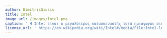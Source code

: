```yaml
---
author: DimitrisGiosis 
title: Intel
image_url: /images/Intel.png
caption: ' H Intel είναι ο μεγαλύτερος κατασκευαστής τσιπ ημιαγωγών στον κόσμο.  Η εταιρεία εισήγαγε την αρχιτεκτονική μικροεπεξεργαστών x86, που σήμερα χρησιμοποιείται σχεδόν στο σύνολο των προσωπικών υπολογιστών '
license_url: ' https://en.wikipedia.org/wiki/Intel#/media/File:Intel-logo.svg '
---
```

